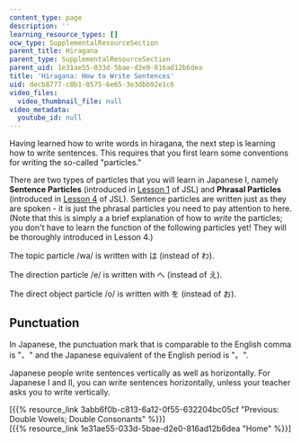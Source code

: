 ```yaml
---
content_type: page
description: ''
learning_resource_types: []
ocw_type: SupplementalResourceSection
parent_title: Hiragana
parent_type: SupplementalResourceSection
parent_uid: 1e31ae55-033d-5bae-d2e0-816ad12b6dea
title: 'Hiragana: How to Write Sentences'
uid: decb8777-c0b1-0575-6e65-3e3dbb92e1c6
video_files:
  video_thumbnail_file: null
video_metadata:
  youtube_id: null
---
```


Having learned how to write words in hiragana, the next step is learning how to write sentences. This requires that you first learn some conventions for writing the so-called "particles."

There are two types of particles that you will learn in Japanese I, namely **Sentence Particles** (introduced in [Lesson 1](/courses/21g-501-japanese-i-fall-2012/pages/online-resources/lesson-1) of JSL) and **Phrasal Particles** (introduced in [Lesson 4](/courses/21g-501-japanese-i-fall-2012/pages/online-resources/lesson-4) of JSL). Sentence particles are written just as they are spoken - it is just the phrasal particles you need to pay attention to here. (Note that this is simply a a brief explanation of how to _write_ the particles; you don't have to learn the function of the following particles yet! They will be thoroughly introduced in Lesson 4.)

The topic particle /wa/ is written with は (instead of わ).

The direction particle /e/ is written with へ (instead of え).

The direct object particle /o/ is written with を (instead of お).

Punctuation
-----------

In Japanese, the punctuation mark that is comparable to the English comma is "、" and the Japanese equivalent of the English period is "。".

Japanese people write sentences vertically as well as horizontally. For Japanese I and II, you can write sentences horizontally, unless your teacher asks you to write vertically.

  
\[{{% resource_link 3abb6f0b-c813-6a12-0f55-632204bc05cf "Previous: Double Vowels; Double Consonants" %}}\]  
\[{{% resource_link 1e31ae55-033d-5bae-d2e0-816ad12b6dea "Home" %}}\]